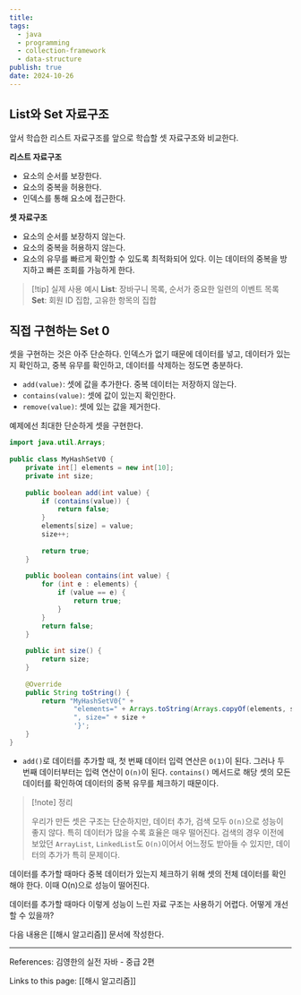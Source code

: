 ```yaml
---
title: 
tags:
  - java
  - programming
  - collection-framework
  - data-structure
publish: true
date: 2024-10-26
---
```

## List와 Set 자료구조
앞서 학습한 리스트 자료구조를 앞으로 학습할 셋 자료구조와 비교한다.

**리스트 자료구조**
- 요소의 순서를 보장한다.
- 요소의 중복을 허용한다.
- 인덱스를 통해 요소에 접근한다.

**셋 자료구조**
- 요소의 순서를 보장하지 않는다.
- 요소의 중복을 허용하지 않는다.
- 요소의 유무를 빠르게 확인할 수 있도록 최적화되어 있다. 이는 데이터의 중복을 방지하고 빠른 조회를 가능하게 한다.

> [!tip] 실제 사용 예시
> **List**: 장바구니 목록, 순서가 중요한 일련의 이벤트 목록
> **Set**: 회원 ID 집합, 고유한 항목의 집합

## 직접 구현하는 Set 0
셋을 구현하는 것은 아주 단순하다. 인덱스가 없기 때문에 데이터를 넣고, 데이터가 있는지 확인하고, 중복 유무를 확인하고, 데이터를 삭제하는 정도면 충분하다.
- `add(value)`: 셋에 값을 추가한다. 중복 데이터는 저장하지 않는다.
- `contains(value)`: 셋에 값이 있는지 확인한다.
- `remove(value)`: 셋에 있는 값을 제거한다.

예제에선 최대한 단순하게 셋을 구현한다.

```java title="MyHashSetV0.java"
import java.util.Arrays;  
  
public class MyHashSetV0 {  
    private int[] elements = new int[10];  
    private int size;  
  
    public boolean add(int value) {  
        if (contains(value)) {  
            return false;  
        }  
        elements[size] = value;  
        size++;  
  
        return true;  
    }  
  
    public boolean contains(int value) {  
        for (int e : elements) {  
            if (value == e) {  
                return true;  
            }  
        }  
        return false;  
    }  
  
    public int size() {  
        return size;  
    }  
  
    @Override  
    public String toString() {  
        return "MyHashSetV0{" +  
                "elements=" + Arrays.toString(Arrays.copyOf(elements, size)) +  
                ", size=" + size +  
                '}';  
    }  
}
```

- `add()`로 데이터를 추가할 때, 첫 번째 데이터 입력 연산은 `O(1)`이 된다. 그러나 두 번째 데이터부터는 입력 연산이 `O(n)`이 된다. `contains()` 메서드로 해당 셋의 모든 데이터를 확인하여 데이터의 중복 유무를 체크하기 때문이다.

> [!note] 정리
> 
> 우리가 만든 셋은 구조는 단순하지만, 데이터 추가, 검색 모두 `O(n)`으로 성능이 좋지 않다. 특히 데이터가 많을 수록 효율은 매우 떨어진다. 
> 검색의 경우 이전에 보았던 `ArrayList`, `LinkedList`도 `O(n)`이어서 어느정도 받아들 수 있지만, 데이터의 추가가 특히 문제이다. 

데이터를 추가할 때마다 중복 데이터가 있는지 체크하기 위해 셋의 전체 데이터를 확인해야 한다. 이때 O(n)으로 성능이 떨어진다. 

데이터를 추가할 때마다 이렇게 성능이 느린 자료 구조는 사용하기 어렵다. 어떻게 개선 할 수 있을까?

다음 내용은 [[해시 알고리즘]] 문서에 작성한다.

---
References: 김영한의 실전 자바 - 중급 2편

Links to this page: [[해시 알고리즘]]